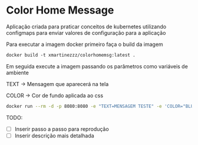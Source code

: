 # Color Home Message
Aplicação criada para praticar conceitos de kubernetes utilizando configmaps para enviar valores
de configuração para a aplicação

Para executar a imagem docker primeiro faça o build da imagem
```dockerfile
docker build -t xmartinezzz/colorhomemsg:latest .
```

Em seguida execute a imagem passando os parâmetros como variáveis de ambiente

TEXT -> Mensagem que aparecerá na tela

COLOR -> Cor de fundo aplicada ao css
```bash
docker run --rm -d -p 8080:8080 -e "TEXT=MENSAGEM TESTE" -e 'COLOR="BLUE"' --name colormsg xmartinezzz/colorhomemsg

```

TODO:
- [ ] Inserir passo a passo para reprodução
- [ ] Inserir descrição mais detalhada